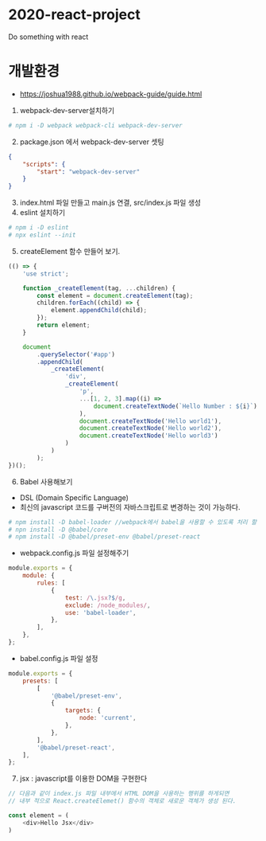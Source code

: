 # 2020-react-project

Do something with react

# 개발환경

- https://joshua1988.github.io/webpack-guide/guide.html

1. webpack-dev-server설치하기

```bash
# npm i -D webpack webpack-cli webpack-dev-server
```

2. package.json 에서 webpack-dev-server 셋팅

```json
{
	"scripts": {
		"start": "webpack-dev-server"
	}
}
```

3. index.html 파일 만들고 main.js 연결, src/index.js 파일 생성
4. eslint 설치하기

```bash
# npm i -D eslint
# npx eslint --init
```

5. createElement 함수 만들어 보기.

```javascript
(() => {
	'use strict';

	function _createElement(tag, ...children) {
		const element = document.createElement(tag);
		children.forEach((child) => {
			element.appendChild(child);
		});
		return element;
	}

	document
		.querySelector('#app')
		.appendChild(
			_createElement(
				'div',
				_createElement(
					'p',
					...[1, 2, 3].map((i) =>
						document.createTextNode(`Hello Number : ${i}`)
					),
					document.createTextNode('Hello world1'),
					document.createTextNode('Hello world2'),
					document.createTextNode('Hello world3')
				)
			)
		);
})();
```

6. Babel 사용해보기

- DSL (Domain Specific Language)
- 최신의 javascript 코드를 구버전의 자바스크립트로 변경하는 것이 가능하다.


```bash
# npm install -D babel-loader //webpack에서 babel을 사용할 수 있도록 처리 할 수 있게 도와줌.
# npn install -D @babel/core
# npm install -D @babel/preset-env @babel/preset-react
```

- webpack.config.js 파일 설정해주기

```javascript
module.exports = {
	module: {
		rules: [
			{
				test: /\.jsx?$/g,
				exclude: /node_modules/,
				use: 'babel-loader',
			},
		],
	},
};
```

- babel.config.js 파일 설정

```javascript
module.exports = {
	presets: [
		[
			'@babel/preset-env',
			{
				targets: {
					node: 'current',
				},
			},
		],
		'@babel/preset-react',
	],
};
```

7. jsx : javascript를 이용한 DOM을 구현한다

```javascript
// 다음과 같이 index.js 파일 내부에서 HTML DOM을 사용하는 행위를 하게되면 
// 내부 적으로 React.createElemet() 함수의 객체로 새로운 객체가 생성 된다.

const element = (
    <div>Hello Jsx</div>
)
```

